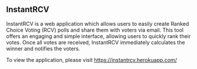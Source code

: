 ## InstantRCV

InstantRCV is a web application which allows users to easily create Ranked Choice Voting (RCV) polls and share them with voters via email. This tool offers an engaging and simple interface, allowing users to quickly rank their votes. Once all votes are received, InstantRCV immediately calculates the winner and notifies the voters.

To view the application, please visit https://instantrcv.herokuapp.com/

